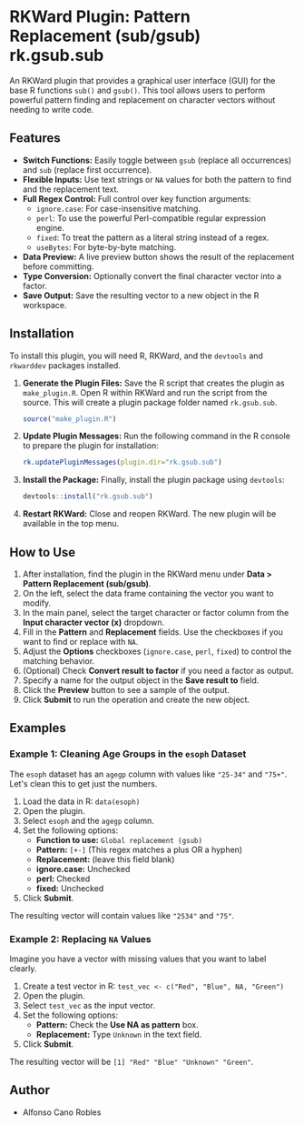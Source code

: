# RKWard Plugin: Pattern Replacement (sub/gsub) rk.gsub.sub

An RKWard plugin that provides a graphical user interface (GUI) for the base R functions `sub()` and `gsub()`. This tool allows users to perform powerful pattern finding and replacement on character vectors without needing to write code.

## Features

*   **Switch Functions:** Easily toggle between `gsub` (replace all occurrences) and `sub` (replace first occurrence).
*   **Flexible Inputs:** Use text strings or `NA` values for both the pattern to find and the replacement text.
*   **Full Regex Control:** Full control over key function arguments:
    *   `ignore.case`: For case-insensitive matching.
    *   `perl`: To use the powerful Perl-compatible regular expression engine.
    *   `fixed`: To treat the pattern as a literal string instead of a regex.
    *   `useBytes`: For byte-by-byte matching.
*   **Data Preview:** A live preview button shows the result of the replacement before committing.
*   **Type Conversion:** Optionally convert the final character vector into a factor.
*   **Save Output:** Save the resulting vector to a new object in the R workspace.

## Installation

To install this plugin, you will need R, RKWard, and the `devtools` and `rkwarddev` packages installed.

1.  **Generate the Plugin Files:**
    Save the R script that creates the plugin as `make_plugin.R`. Open R within RKWard and run the script from the source. This will create a plugin package folder named `rk.gsub.sub`.
    ```R
    source("make_plugin.R")
    ```

2.  **Update Plugin Messages:**
    Run the following command in the R console to prepare the plugin for installation:
    ```R
    rk.updatePluginMessages(plugin.dir="rk.gsub.sub")
    ```

3.  **Install the Package:**
    Finally, install the plugin package using `devtools`:
    ```R
    devtools::install("rk.gsub.sub")
    ```

4.  **Restart RKWard:**
    Close and reopen RKWard. The new plugin will be available in the top menu.

## How to Use

1.  After installation, find the plugin in the RKWard menu under **Data > Pattern Replacement (sub/gsub)**.
2.  On the left, select the data frame containing the vector you want to modify.
3.  In the main panel, select the target character or factor column from the **Input character vector (x)** dropdown.
4.  Fill in the **Pattern** and **Replacement** fields. Use the checkboxes if you want to find or replace with `NA`.
5.  Adjust the **Options** checkboxes (`ignore.case`, `perl`, `fixed`) to control the matching behavior.
6.  (Optional) Check **Convert result to factor** if you need a factor as output.
7.  Specify a name for the output object in the **Save result to** field.
8.  Click the **Preview** button to see a sample of the output.
9.  Click **Submit** to run the operation and create the new object.

## Examples

### Example 1: Cleaning Age Groups in the `esoph` Dataset

The `esoph` dataset has an `agegp` column with values like `"25-34"` and `"75+"`. Let's clean this to get just the numbers.

1.  Load the data in R: `data(esoph)`
2.  Open the plugin.
3.  Select `esoph` and the `agegp` column.
4.  Set the following options:
    *   **Function to use:** `Global replacement (gsub)`
    *   **Pattern:** `[+-]` (This regex matches a plus OR a hyphen)
    *   **Replacement:** (leave this field blank)
    *   **ignore.case:** Unchecked
    *   **perl:** Checked
    *   **fixed:** Unchecked
5.  Click **Submit**.

The resulting vector will contain values like `"2534"` and `"75"`.

### Example 2: Replacing `NA` Values

Imagine you have a vector with missing values that you want to label clearly.

1.  Create a test vector in R: `test_vec <- c("Red", "Blue", NA, "Green")`
2.  Open the plugin.
3.  Select `test_vec` as the input vector.
4.  Set the following options:
    *   **Pattern:** Check the **Use NA as pattern** box.
    *   **Replacement:** Type `Unknown` in the text field.
5.  Click **Submit**.

The resulting vector will be `[1] "Red" "Blue" "Unknown" "Green"`.

## Author

*   Alfonso Cano Robles
